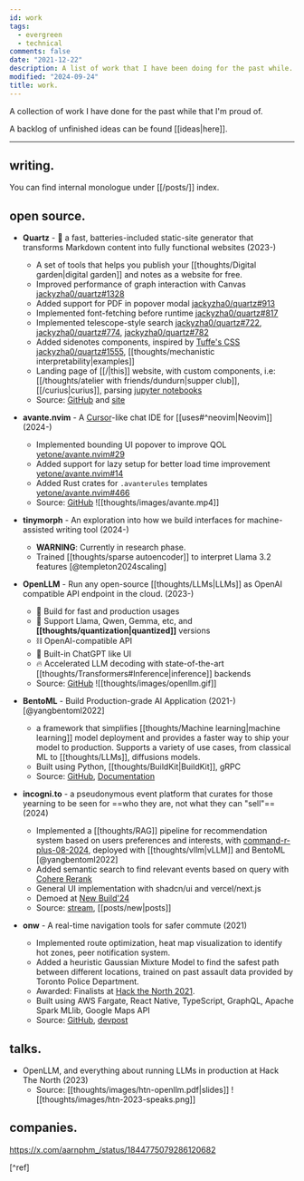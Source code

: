 ```yaml
---
id: work
tags:
  - evergreen
  - technical
comments: false
date: "2021-12-22"
description: A list of work that I have been doing for the past while.
modified: "2024-09-24"
title: work.
---
```


A collection of work I have done for the past while that I'm proud of.

A backlog of unfinished ideas can be found [[ideas|here]].

---

## writing.

You can find internal monologue under [[/posts/]] index.

## open source.

- **Quartz** - 🌱 a fast, batteries-included static-site generator that transforms Markdown content into fully functional websites (2023-)

  - A set of tools that helps you publish your [[thoughts/Digital garden|digital garden]] and notes as a website for free.
  - Improved performance of graph interaction with Canvas [jackyzha0/quartz#1328](https://github.com/jackyzha0/quartz/pull/1328)
  - Added support for PDF in popover modal [jackyzha0/quartz#913](https://github.com/jackyzha0/quartz/pull/913)
  - Implemented font-fetching before runtime [jackyzha0/quartz#817](https://github.com/jackyzha0/quartz/pull/817)
  - Implemented telescope-style search [jackyzha0/quartz#722](https://github.com/jackyzha0/quartz/pull/722), [jackyzha0/quartz#774](https://github.com/jackyzha0/quartz/pull/774), [jackyzha0/quartz#782](https://github.com/jackyzha0/quartz/pull/782)
  - Added sidenotes components, inspired by [Tuffe's CSS](https://edwardtufte.github.io/tufte-css/) [jackyzha0/quartz#1555](https://github.com/jackyzha0/quartz/pull/1555), [[thoughts/mechanistic interpretability|examples]]
  - Landing page of [[/|this]] website, with custom components, i.e: [[/thoughts/atelier with friends/dundurn|supper club]], [[/curius|curius]], parsing [jupyter notebooks](https://aarnphm.xyz/thoughts/university/twenty-four-twenty-five/sfwr-4ml3/a2/PCA)
  - Source: [GitHub](https://github.com/jackyzha0/quartz) and [site](https://quartz.jzhao.xyz/)

- **avante.nvim** - A [Cursor](https://www.cursor.com/)-like chat IDE for [[uses#^neovim|Neovim]] (2024-)

  - Implemented bounding UI popover to improve QOL [yetone/avante.nvim#29](https://github.com/yetone/avante.nvim/pull/29)
  - Added support for lazy setup for better load time improvement [yetone/avante.nvim#14](https://github.com/yetone/avante.nvim/pull/14)
  - Added Rust crates for `.avanterules` templates [yetone/avante.nvim#466](https://yetone/avante.nvim/pull/466)
  - Source: [GitHub](https://github.com/yetone/avante.nvim)
    ![[thoughts/images/avante.mp4]]

- **tinymorph** - An exploration into how we build interfaces for machine-assisted writing tool (2024-)

  - **WARNING**: Currently in research phase.
  - Trained [[thoughts/sparse autoencoder]] to interpret Llama 3.2 features [@templeton2024scaling]

- **OpenLLM** - Run any open-source [[thoughts/LLMs|LLMs]] as OpenAI compatible API endpoint in the cloud. (2023-)

  - 🔬 Build for fast and production usages
  - 🚂 Support Llama, Qwen, Gemma, etc, and **[[thoughts/quantization|quantized]]** versions
  - ⛓️ OpenAI-compatible API
  - 💬 Built-in ChatGPT like UI
  - 🔥 Accelerated LLM decoding with state-of-the-art [[thoughts/Transformers#Inference|inference]] backends
  - Source: [GitHub](https://github.com/bentoml/openllm)
    ![[thoughts/images/openllm.gif]]

- **BentoML** - Build Production-grade AI Application (2021-) [@yangbentoml2022]

  - a framework that simplifies [[thoughts/Machine learning|machine learning]] model deployment and provides a faster way to ship your model to production. Supports a variety of use cases, from classical ML to [[thoughts/LLMs]], diffusions models.
  - Built using Python, [[thoughts/BuildKit|BuildKit]], gRPC
  - Source: [GitHub](https://github.com/bentoml/bentoml), [Documentation](https://docs.bentoml.com)

- **incogni.to** - a pseudonymous event platform that curates for those yearning to be seen for ==who they are, not what they can "sell"== (2024)

  - Implemented a [[thoughts/RAG]] pipeline for recommendation system based on users preferences and interests, with [command-r-plus-08-2024](https://huggingface.co/CohereForAI/c4ai-command-r-plus), deployed with [[thoughts/vllm|vLLM]] and BentoML [@yangbentoml2022]
  - Added semantic search to find relevant events based on query with [Cohere Rerank](https://cohere.com/rerank)
  - General UI implementation with shadcn/ui and vercel/next.js
  - Demoed at [New Build'24](https://x.com/newsystems_/status/1828455648377327976)
  - Source: [stream](https://x.com/i/broadcasts/1OwxWNvzRejJQ), [[posts/new|posts]]

- **onw** - A real-time navigation tools for safer commute (2021)
  - Implemented route optimization, heat map visualization to identify hot zones, peer notification system.
  - Added a heuristic Gaussian Mixture Model to find the safest path between different locations, trained on past assault data provided by Toronto Police Department.
  - Awarded: Finalists at [Hack the North 2021](https://devpost.com/software/twogether).
  - Built using AWS Fargate, React Native, TypeScript, GraphQL, Apache Spark MLlib, Google Maps API
  - Source: [GitHub](https://github.com/tiproad/omw), [devpost](https://devpost.com/software/twogether)

## talks.

- OpenLLM, and everything about running LLMs in production at Hack The North (2023)
  - Source: [[thoughts/images/htn-openllm.pdf|slides]]
    ![[thoughts/images/htn-2023-speaks.png]]

## companies.

https://x.com/aarnphm_/status/1844775079286120682

[^ref]
